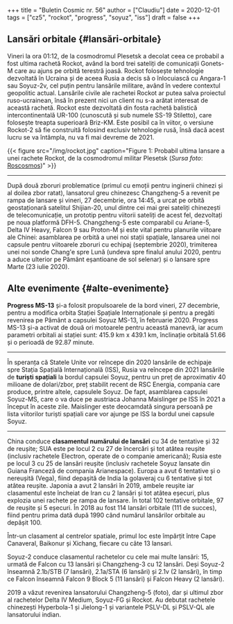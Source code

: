 +++
title = "Buletin Cosmic nr. 56"
author = ["Claudiu"]
date = 2020-12-01
tags = ["cz5", "rockot", "progress", "soyuz", "iss"]
draft = false
+++

## Lansări orbitale {#lansări-orbitale}

Vineri la ora 01:12, de la cosmodromul Plesetsk a decolat ceea ce probabil a fost ultima rachetă Rockot, având la bord trei sateliți de comunicații Gonets-M care au ajuns pe orbită terestră joasă. Rockot folosește tehnologie dezvoltată în Ucraina și de aceea Rusia a decis să o înlocuiască cu Angara-1 sau Soyuz-2v, cel puțin pentru lansările militare, având în vedere contextul geopolitic actual. Lansările civile ale rachetei Rockot ar putea salva proiectul ruso-ucrainean, însă în prezent nici un client nu s-a arătat interesat de această rachetă. Rockot este dezvoltată din fosta rachetă balistică intercontinentală UR-100 (cunoscută și sub numele SS-19 Stiletto), care folosește treapta superioară Briz-KM. Este posibil ca în viitor, o versiune Rockot-2 să fie construită folosind exclusiv tehnologie rusă, însă dacă acest lucru se va întâmpla, nu va fi mai devreme de 2021.

{{< figure src="/img/rockot.jpg" caption="Figure 1: Probabil ultima lansare a unei rachete Rockot, de la cosmodromul militar Plesetsk (_Sursa foto_: [Roscosmos](https://www.roscosmos.ru/27904/))" >}}

---

După două zboruri problematice (primul cu emoții pentru inginerii chinezi și al doilea zbor ratat), lansatorul greu chinezesc Changzheng-5 a revenit pe rampa de lansare și vineri, 27 decembrie, ora 14:45, a urcat pe orbită geostaționară satelitul Shijian-20, unul dintre cei mai grei sateliți chinezești de telecomunicație, un prototip pentru viitorii sateliți de acest fel, dezvoltați pe noua platformă DFH-5. Changzheng-5 este comparabil cu Ariane-5, Delta IV Heavy, Falcon 9 sau Proton-M și este vital pentru planurile viitoare ale Chinei: asamblarea pe orbită a unei noi stații spațiale, lansarea unei noi capsule pentru viitoarele zboruri cu echipaj (septembrie 2020), trimiterea unei noi sonde Chang'e spre Lună (undeva spre finalul anului 2020, pentru a aduce ulterior pe Pământ eșantioane de sol selenar) și o lansare spre Marte (23 iulie 2020).


## Alte evenimente {#alte-evenimente}

**Progress MS-13** și-a folosit propulsoarele de la bord vineri, 27 decembrie, pentru a modifica orbita Stației Spațiale Internaționale și pentru a pregăti revenirea pe Pământ a capsulei Soyuz MS-13, în februarie 2020. Progress MS-13 și-a activat de două ori motoarele pentru această manevră, iar acum parametri orbitali ai stației sunt: 415.9 km x 439.1 km, înclinație orbitală 51.66 și o perioadă de 92.87 minute.

---

În speranța că Statele Unite vor reîncepe din 2020 lansările de echipaje spre Stația Spațială Internațională (ISS), Rusia va reîncepe din 2021 lansările de **turiști spațiali** la bordul capsulei Soyuz, pentru un preț de aproximativ 40 milioane de dolari/zbor, preț stabilit recent de RSC Energia, compania care produce, printre altele, capsulele Soyuz. De fapt, asamblarea capsulei Soyuz-MS, care o va duce pe austriaca Johanna Maislinger pe ISS în 2021 a început în aceste zile. Maislinger este deocamdată singura persoană pe lista viitorilor turiști spațiali care vor ajunge pe ISS la bordul unei capsule Soyuz.

---

China conduce **clasamentul numărului de lansări** cu 34 de tentative și 32 de reușite; SUA este pe locul 2 cu 27 de încercări și tot atâtea reușite (inclusiv rachetele Electron, operate de o companie americană); Rusia este pe locul 3 cu 25 de lansări reușite (inclusiv rachetele Soyuz lansate din Guiana Franceză de compania Arianespace). Europa a avut 6 tentative și o nereușită (Vega), fiind depașită de India la golaveraj cu 6 tentative și tot atâtea reușite. Japonia a avut 2 lansări în 2019, ambele reușite iar clasamentul este încheiat de Iran cu 2 lansări și tot atâtea eșecuri, plus explozia unei rachete pe rampa de lansare. În total 102 tentative orbitale, 97 de reușite și 5 eșecuri. În 2018 au fost 114 lansări orbitale (111 de succes), fiind pentru prima dată după 1990 când numărul lansărilor orbitale au depășit 100.

Într-un clasament al centrelor spatiale, primul loc este împărțit între Cape Canaveral, Baikonur și Xichang, fiecare cu câte 13 lansari.

Soyuz-2 conduce clasamentul rachetelor cu cele mai multe lansări: 15, urmată de Falcon cu 13 lansări și Changzheng-3 cu 12 lansări. Deși Soyuz-2 înseamnă 2.1b/STB (7 lansări), 2.1a/STA (6 lansări) și 2.1v (2 lansări), în timp ce Falcon înseamnă Falcon 9 Block 5 (11 lansări) și Falcon Heavy (2 lansări).

2019 a văzut revenirea lansatorului Changzheng-5 (foto), dar și ultimul zbor al rachetelor Delta IV Medium, Soyuz-FG și Rockot. Au debutat rachetele chinezești Hyperbola-1 și Jielong-1 și variantele PSLV-DL și PSLV-QL ale lansatorului indian.